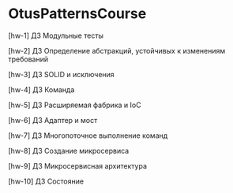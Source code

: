 # OtusPatternsCourse

[hw-1] ДЗ Модульные тесты

[hw-2] ДЗ Определение абстракций, устойчивых к изменениям требований

[hw-3] ДЗ SOLID и исключения

[hw-4] ДЗ Команда

[hw-5] ДЗ Расширяемая фабрика и IoC

[hw-6] ДЗ Адаптер и мост

[hw-7] ДЗ Многопоточное выполнение команд

[hw-8] ДЗ Создание микросервиса

[hw-9] ДЗ Микросервисная архитектура

[hw-10] ДЗ Состояние